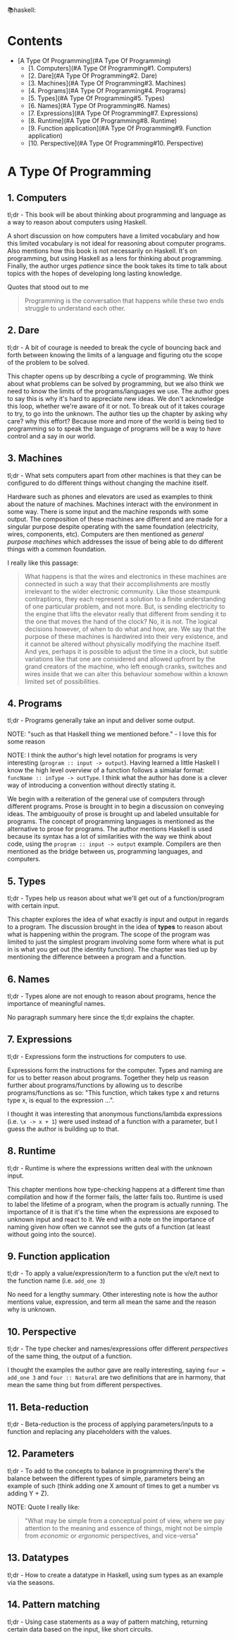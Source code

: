 :books:haskell:

# Contents

- [A Type Of Programming](#A Type Of Programming)
  - [1. Computers](#A Type Of Programming#1. Computers)
  - [2. Dare](#A Type Of Programming#2. Dare)
  - [3. Machines](#A Type Of Programming#3. Machines)
  - [4. Programs](#A Type Of Programming#4. Programs)
  - [5. Types](#A Type Of Programming#5. Types)
  - [6. Names](#A Type Of Programming#6. Names)
  - [7. Expressions](#A Type Of Programming#7. Expressions)
  - [8. Runtime](#A Type Of Programming#8. Runtime)
  - [9. Function application](#A Type Of Programming#9. Function application)
  - [10. Perspective](#A Type Of Programming#10. Perspective)


# A Type Of Programming

## 1. Computers
tl;dr - This book will be about thinking about programming and language as a way to reason about computers using Haskell.

A short discussion on how computers have a limited vocabulary and how this limited vocabulary is not ideal for reasoning about computer programs. Also mentions how this book is not necessarily on Haskell. It's on programming, but using Haskell as a lens for thinking about programming. Finally, the author urges *patience* since the book takes its time to talk about topics with the hopes of developing long lasting knowledge.

Quotes that stood out to me
> Programming is the conversation that happens while these two ends struggle to understand each other.

## 2. Dare
tl;dr - A bit of courage is needed to break the cycle of bouncing back and forth between knowing the limits of a language and figuring otu the scope of the problem to be solved.

This chapter opens up by describing a cycle of programming. We think about what problems can be solved by programming, but we also think we need to know the limits of the programs/languages we use. The author goes to say this is why it's hard to appreciate new ideas. We don't acknowledge this loop, whether we're aware of it or not. To break out of it takes courage to try, to go into the unknown. The author ties up the chapter by asking why care? why this effort? Because more and more of the world is being tied to programming so to speak the language of programs will be a way to have control and a say in our world.

## 3. Machines
tl;dr - What sets computers apart from other machines is that they can be configured to do different things without changing the machine itself.

Hardware such as phones and elevators are used as examples to think about the nature of machines. Machines interact with the environment in some way. There is some input and the machine responds with some output. The composition of these machines are different and are made for a singular purpose despite operating with the same foundation (electricity, wires, components, etc). Computers are then mentioned as *general purpose machines* which addresses the issue of being able to do different things with a common foundation.

I really like this passage:
> What happens is that the wires and electronics in these machines are connected in such a way that their accomplishments are mostly irrelevant to the wider electronic community. Like those steampunk contraptions, they each represent a solution to a finite understanding of one particular problem, and not more. But, is sending electricity to the engine that lifts the elevator really that different from sending it to the one that moves the hand of the clock? No, it is not. The logical decisions however, of when to do what and how, are. We say that the purpose of these machines is hardwired into their very existence, and it cannot be altered without physically modifying the machine itself. And yes, perhaps it is possible to adjust the time in a clock, but subtle variations like that one are considered and allowed upfront by the grand creators of the machine, who left enough cranks, switches and wires inside that we can alter this behaviour somehow within a known limited set of possibilities.

## 4. Programs
tl;dr - Programs generally take an input and deliver some output.

NOTE: "such as that Haskell thing we mentioned before." - I love this for some reason

NOTE: I think the author's high level notation for programs is very interesting
(`program :: input -> output`). Having learned a little Haskell I know the high level overview of a function follows a simialar format: `funcName :: inType -> outType`. I think what the author has done is a clever way of introducing a convention without directly stating it.

We begin with a reiteration of the general use of computers through different programs. Prose is brought in to begin a discussion on conveying ideas. The ambiguouity of prose is brought up and labeled unsuitable for programs. The concept of programming languages is mentioned as the alternative to prose for programs. The author mentions Haskell is used because its syntax has a lot of similarities with the way we think about code, using the `program :: input -> output` example. Compilers are then mentioned as the bridge between us, programming languages, and computers.

## 5. Types
tl;dr - Types help us reason about what we'll get out of a function/program with certain input.

This chapter explores the idea of what exactly *is* input and output in regards to a program. The discussion brought in the idea of **types** to reason about what is happening within the program. The scope of the program was limited to just the simplest program involving some form where what is put in is what you get out (the identity function). The chapter was tied up by mentioning the difference between a program and a function.

## 6. Names
tl;dr - Types alone are not enough to reason about programs, hence the importance of meaningful names.

No paragraph summary here since the tl;dr explains the chapter.

## 7. Expressions
tl;dr - Expressions form the instructions for computers to use.

Expressions form the instructions for the computer. Types and naming are for us to better reason about programs. Together they help us reason further about programs/functions by allowing us to describe programs/functions as so: "This function, which takes type x and returns type x, is equal to the expression ...".

I thought it was interesting that anonymous functions/lambda expressions (i.e. `\x -> x + 1`) were used instead of a function with a parameter, but I guess the author is building up to that.

## 8. Runtime
tl;dr - Runtime is where the expressions written deal with the unknown input.

This chapter mentions how type-checking happens at a different time than compilation and how if the former fails, the latter fails too. Runtime is used to label the lifetime of a program, when the program is actually running. The importance of it is that it's the time when the expressions are exposed to unknown input and react to it. We end with a note on the importance of naming given how often we cannot see the guts of a function (at least without going into the source).

## 9. Function application
tl;dr - To apply a value/expression/term to a function put the v/e/t next to the function name (i.e. `add_one 3`)

No need for a lengthy summary. Other interesting note is how the author mentions value, expression, and term all mean the same and the reason why is unknown.

## 10. Perspective
tl;dr - The type checker and names/expressions offer different *perspectives* of the same thing, the output of a function.

I thought the examples the author gave are really interesting, saying `four = add_one 3` and `four :: Natural` are two definitions that are in harmony, that mean the same thing but from different perspectives.

## 11. Beta-reduction
tl;dr - Beta-reduction is the process of applying parameters/inputs to a function and replacing any placeholders with the values.

## 12. Parameters
tl;dr - To add to the concepts to balance in programming there's the balance between the different types of simple, parameters being an example of such (think adding one X amount of times to get a number vs adding Y + Z).

NOTE: Quote I really like:
> "What may be simple from a conceptual point of view, where we pay attention to the meaning and essence of things, might not be simple from *economic* or *ergonomic* perspectives, and vice-versa"

## 13. Datatypes
tl;dr - How to create a datatype in Haskell, using sum types as an example via the seasons.


## 14. Pattern matching
tl;dr - Using case statements as a way of pattern matching, returning certain data based on the input, like short circuits.
